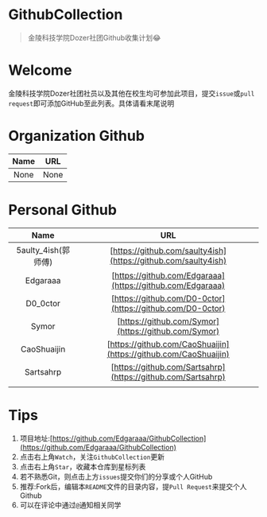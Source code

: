 # GithubCollection
> 金陵科技学院Dozer社团Github收集计划😂

# Welcome

金陵科技学院Dozer社团社员以及其他在校生均可参加此项目，提交```issue```或```pull request```即可添加GitHub至此列表。具体请看末尾说明

# Organization Github

| Name | URL  |
| :--: | :--: |
| None | None |

# Personal Github

|        Name         |                             URL                              |
| :-----------------: | :----------------------------------------------------------: |
| 5aulty_4ish(郭师傅) | [https://github.com/saulty4ish](https://github.com/saulty4ish) |
|      Edgaraaa       |  [https://github.com/Edgaraaa](https://github.com/Edgaraaa)  |
|      D0_0ctor       |  [https://github.com/D0-0ctor](https://github.com/D0-0ctor)  |
|        Symor        |     [https://github.com/Symor](https://github.com/Symor)     |
|     CaoShuaijin     | [https://github.com/CaoShuaijin](https://github.com/CaoShuaijin) |
|      Sartsahrp      | [https://github.com/Sartsahrp](https://github.com/Sartsahrp) |
|                     |                                                              |

# Tips

1. 项目地址:[https://github.com/Edgaraaa/GithubCollection](https://github.com/Edgaraaa/GithubCollection)
2. 点击右上角```Watch```，关注```GithubCollection```更新
3. 点击右上角```Star```，收藏本仓库到星标列表
4. 若不熟悉Git，则点击上方```issues```提交你们的分享或个人GitHub
5. 推荐:Fork后，编辑本```README```文件的目录内容，提```Pull Request```来提交个人Github
6. 可以在评论中通过```@```通知相关同学
